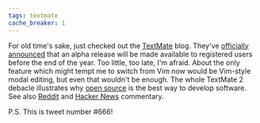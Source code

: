 ```yaml
---
tags: textmate
cache_breaker: 1
---
```


For old time's sake, just checked out the [TextMate](/wiki/TextMate) blog. They've [officially announced](http://blog.macromates.com/2011/whats-next/) that an alpha release will be made available to registered users before the end of the year. Too little, too late, I'm afraid. About the only feature which might tempt me to switch from Vim now would be Vim-style modal editing, but even that wouldn't be enough. The whole TextMate 2 debacle illustrates why [open source](/wiki/open_source) is the best way to develop software. See also [Reddit](http://www.reddit.com/r/mac/comments/krppp/public_textmate_20_alpha_coming_this_year/) and [Hacker News](http://news.ycombinator.com/item?id=3038247) commentary.

P.S. This is tweet number \#666!
